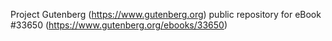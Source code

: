 Project Gutenberg (https://www.gutenberg.org) public repository for eBook #33650 (https://www.gutenberg.org/ebooks/33650)
